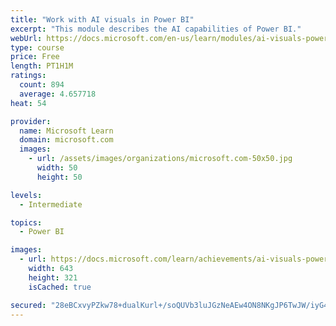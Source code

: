 ```yaml
---
title: "Work with AI visuals in Power BI"
excerpt: "This module describes the AI capabilities of Power BI."
webUrl: https://docs.microsoft.com/en-us/learn/modules/ai-visuals-power-bi/
type: course
price: Free
length: PT1H1M
ratings:
  count: 894
  average: 4.657718
heat: 54

provider:
  name: Microsoft Learn
  domain: microsoft.com
  images:
    - url: /assets/images/organizations/microsoft.com-50x50.jpg
      width: 50
      height: 50

levels:
  - Intermediate

topics:
  - Power BI

images:
  - url: https://docs.microsoft.com/learn/achievements/ai-visuals-power-bi-social.png
    width: 643
    height: 321
    isCached: true

secured: "28eBCxvyPZkw78+dualKurl+/soQUVb3luJGzNeAEw4ON8NKgJP6TwJW/iyG4KL/w+8hySHmdJLzXki7ARaNVci+W4Ud5Edn7bpYWfvqtLQkNvNdATYr+88f8ryomurZeYkDRYGmZnUidOn0wZbrjA3tN21ZHZ9L82WZuZkFzYaqAyzcaacbYg4SwPIM15K+VirXGiL8v0PAfoRzj0vkr443ZELc4hx9aaW3luzLtp6mpUZwS5AJIWVatvYpE8r+wf0paj5btLWL3YWO9Vo3DSy0zfmlniYeCsuWkF2BFpJ7s2xcFwpP35Hj2v6kvvVLNdqJjbeyeoZChsJdtBMPvjXwDuRIeWKqeyoSk3Xq8fuI5DTL9EW1HyOOTYrzcY8BtP+WpjzcUgywpKG/fLwH9FAZ01sxjJ0Mu+Qe02er8xM=;hjnmF4zB+IhjMdivjoiSZQ=="
---
```


